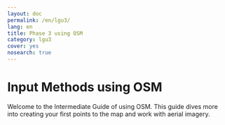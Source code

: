 ```yaml
---
layout: doc
permalink: /en/lgu3/
lang: en
title: Phase 3 using OSM
category: lgu3
cover: yes
nosearch: true
---
```


Input Methods using OSM
====================

Welcome to the Intermediate Guide of using OSM. This guide dives more into creating your first points to the map and work with aerial imagery.
